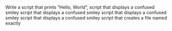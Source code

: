 Write a script that prints “Hello, World”,
script that displays a confused smiley
script that displays a confused smiley
script that displays a confused smiley
script that displays a confused smiley
script that creates a file named exactly 
